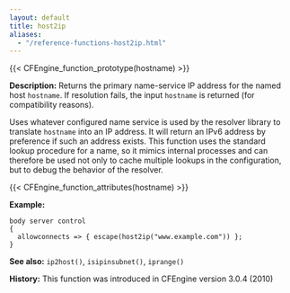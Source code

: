 ```yaml
---
layout: default
title: host2ip
aliases:
  - "/reference-functions-host2ip.html"
---
```


{{< CFEngine_function_prototype(hostname) >}}

**Description:** Returns the primary name-service IP address for the named host `hostname`.
If resolution fails, the input `hostname` is returned (for compatibility reasons).

Uses whatever configured name service is used by the resolver library to
translate `hostname` into an IP address. It will return an IPv6 address
by preference if such an address exists. This function uses the standard
lookup procedure for a name, so it mimics internal processes and can
therefore be used not only to cache multiple lookups in the configuration, but
to debug the behavior of the resolver.

{{< CFEngine_function_attributes(hostname) >}}

**Example:**

```cf3
body server control
{
  allowconnects => { escape(host2ip("www.example.com")) };
}
```

**See also:** `ip2host()`, `isipinsubnet()`, `iprange()`

**History:** This function was introduced in CFEngine version 3.0.4
(2010)
